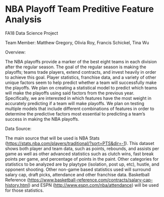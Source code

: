 # NBA Playoff Team Preditive Feature Analysis
FA18 Data Science Project

Team Member: Matthew Gregory, Olivia Roy, Francis Schickel, Tina Wu 
 
Overview:

The NBA playoffs provide a marker of the best eight teams in each division after the regular season. The goal of the regular season is making the playoffs; teams trade players, extend contracts, and invest heavily in order to achieve this goal. Player statistics, franchise data, and a variety of other unique factors seem to help predict whether a team will successfully make the playoffs. We plan on creating a statistical model to predict which teams will make the playoffs using said factors from the previous year. Specifically, we are interested in which features have the most weight in accurately predicting if a team will make playoffs. We plan on testing multiple models that include different combinations of features in order to determine the predictive factors most essential to predicting a team’s success in making the NBA playoffs.


Data Source:

The main source that will be used is NBA Stats (https://stats.nba.com/players/traditional/?sort=PTS&dir=-1). This dataset shows both player and team data, such as points, rebounds, and assists per game as well as other advanced statistics such as clutch wins, fast break points per game, and percentage of points in the paint. Other categories for statistics to be analyzed are by playtype (isolation, post up, etc), hustle, and opponent shooting. Other non-game based statistics used will surround salary cap, draft picks, attendance and other franchise data. Basketball Reference (https://www.basketball-reference.com/contracts/salary-cap-history.html) and ESPN (http://www.espn.com/nba/attendance) will be used for those statistics.


